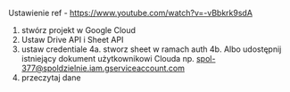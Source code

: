 
Ustawienie
ref - https://www.youtube.com/watch?v=-vBbkrk9sdA

1. stwórz projekt w Google Cloud
2. Ustaw Drive API i Sheet API
3. ustaw credentiale
4a. stworz sheet w ramach auth
4b. Albo udostępnij istniejący dokument użytkownikowi Clouda np. spol-377@spoldzielnie.iam.gserviceaccount.com
5. przeczytaj dane
